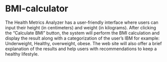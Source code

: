 # BMI-calculator
The Health Metrics Analyzer has a user-friendly interface where users can input their height (in centimeters) and weight (in kilograms). After clicking the “Calculate BMI” button, the system will perform the BMI calculation and display the result along with a categorization of the user’s IBM for example: Underweight, Healthy, overweight, obese. The web site will also offer a brief explanation of the results and help users with recommendations to keep a healthy lifestyle.
